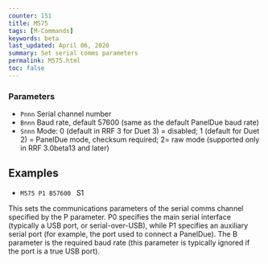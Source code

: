 ```yaml
---
counter: 151
title: M575
tags: [M-Commands] 
keywords: beta 
last_updated: April 06, 2020 
summary: Set serial comms parameters 
permalink: M575.html
toc: false 
---
```



### Parameters

* `Pnnn` Serial channel number
* `Bnnn` Baud rate, default 57600 (same as the default PanelDue baud rate)
* `Snnn` Mode: 0 (default in RRF 3 for Duet 3) = disabled; 1 (default for Duet 2) = PanelDue mode, checksum required; 2= raw mode (supported only in RRF 3.0beta13 and later)

## Examples

* ` M575 P1 B57600  ` S1

This sets the communications parameters of the serial comms channel specified by the P parameter. P0 specifies the main serial interface (typically a USB port, or serial-over-USB), while P1 specifies an auxiliary serial port (for example, the port used to connect a PanelDue). The B parameter is the required baud rate (this parameter is typically ignored if the port is a true USB port).

